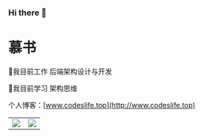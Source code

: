 ### Hi there 👋

<!--
**HKMV/HKMV** is a ✨ _special_ ✨ repository because its `README.md` (this file) appears on your GitHub profile.

Here are some ideas to get you started:

- 🔭 I’m currently working on ...
- 🌱 I’m currently learning ...
- 👯 I’m looking to collaborate on ...
- 🤔 I’m looking for help with ...
- 💬 Ask me about ...
- 📫 How to reach me: ...
- 😄 Pronouns: ...
- ⚡ Fun fact: ...
-->

# 慕书

🔭我目前工作 后端架构设计与开发

🌱我目前学习 架构思维

个人博客：[www.codeslife.top](http://www.codeslife.top)  

<table>
    <tr>
        <td ><center><img src="https://github-readme-stats.vercel.app/api?username=hkmv" ></center></td>
        <td ><center><img src="https://github-readme-stats.vercel.app/api?username=hkmv&show_icons=true&hide_border=true&theme=radical" ></center></td>
    </tr>
    </tr>
</table>
